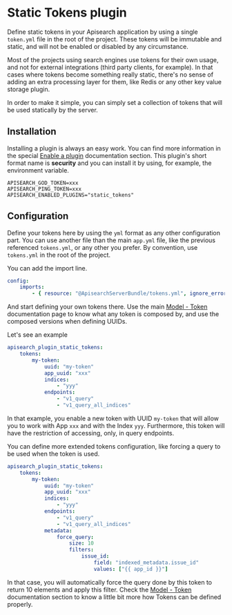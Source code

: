 # Static Tokens plugin

Define static tokens in your Apisearch application by using a single `token.yml`
file in the root of the project. These tokens will be immutable and static, and
will not be enabled or disabled by any circumstance.

Most of the projects using search engines use tokens for their own usage, and
not for external integrations (third party clients, for example). In that cases
where tokens become something really static, there's no sense of adding an extra
processing layer for them, like Redis or any other key value storage plugin.

In order to make it simple, you can simply set a collection of tokens that will
be used statically by the server.

## Installation

Installing a plugin is always an easy work. You can find more information in the
special [Enable a plugin](/plugins) documentation section. This plugin's short
format name is **security** and you can install it by using, for example, the
environment variable.

```
APISEARCH_GOD_TOKEN=xxx
APISEARCH_PING_TOKEN=xxx
APISEARCH_ENABLED_PLUGINS="static_tokens"
```

## Configuration

Define your tokens here by using the `yml` format as any other configuration
part. You can use another file than the main `app.yml` file, like the previous
referenced `tokens.yml`, or any other you prefer. By convention, use
`tokens.yml` in the root of the project.

You can add the import line.

```yml
config:
    imports:
        - { resource: "@ApisearchServerBundle/tokens.yml", ignore_errors: true }
```

And start defining your own tokens there. Use the main 
[Model - Token](/model.html#token) documentation page to know what any token is
composed by, and use the composed versions when defining UUIDs.

Let's see an example

```yml
apisearch_plugin_static_tokens:
    tokens:
        my-token:
            uuid: "my-token"
            app_uuid: "xxx"
            indices:
                - "yyy"
            endpoints:
                - "v1_query"
                - "v1_query_all_indices"
```

In that example, you enable a new token with UUID `my-token` that will allow you
to work with App `xxx` and with the Index `yyy`. Furthermore, this token will
have the restriction of accessing, only, in query endpoints.

You can define more extended tokens configuration, like forcing a query to be
used when the token is used.


```yml
apisearch_plugin_static_tokens:
    tokens:
        my-token:
            uuid: "my-token"
            app_uuid: "xxx"
            indices:
                - "yyy"
            endpoints:
                - "v1_query"
                - "v1_query_all_indices"
            metadata:
                force_query:
                    size: 10
                    filters:
                        issue_id:
                            field: "indexed_metadata.issue_id"
                            values: ["{{ app_id }}"]
```

In that case, you will automatically force the query done by this token to
return 10 elements and apply this filter. Check the 
[Model - Token](/model.html#token) documentation section to know a little bit
more how Tokens can be defined properly.